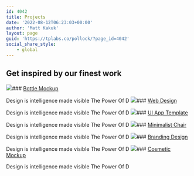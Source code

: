 ```yaml
---
id: 4042
title: Projects
date: '2022-08-12T06:23:03+00:00'
author: 'Matt Kakuk'
layout: page
guid: 'https://tplabs.co/pollock/?page_id=4042'
social_share_style:
    - global
---
```


## Get inspired by our finest work

 [![](https://digitaltransformationmanagement.ai/wp-content/uploads/2022/08/project-05.webp)](https://tplabs.co/pollock/project/bottle-mockup/)### [Bottle Mockup](https://tplabs.co/pollock/project/bottle-mockup/)

Design is intelligence made visible The Power Of D [ ](https://tplabs.co/pollock/project/bottle-mockup/) [ ](https://tplabs.co/pollock/project/bottle-mockup/) [![](https://digitaltransformationmanagement.ai/wp-content/uploads/2022/08/project-06.webp)](https://tplabs.co/pollock/project/web-design/)### [Web Design](https://tplabs.co/pollock/project/web-design/)

Design is intelligence made visible The Power Of D [ ](https://tplabs.co/pollock/project/web-design/) [ ](https://tplabs.co/pollock/project/web-design/) [![](https://digitaltransformationmanagement.ai/wp-content/uploads/2022/08/project-07.webp)](https://tplabs.co/pollock/project/ui-app-template/)### [UI App Template](https://tplabs.co/pollock/project/ui-app-template/)

Design is intelligence made visible The Power Of D [ ](https://tplabs.co/pollock/project/ui-app-template/) [ ](https://tplabs.co/pollock/project/ui-app-template/) [![](https://digitaltransformationmanagement.ai/wp-content/uploads/2022/08/project-09.webp)](https://tplabs.co/pollock/project/branding-design/)### [Minimalist Chair](https://tplabs.co/pollock/project/branding-design/)

Design is intelligence made visible The Power Of D [ ](https://tplabs.co/pollock/project/branding-design/) [ ](https://tplabs.co/pollock/project/branding-design/) [![](https://digitaltransformationmanagement.ai/wp-content/uploads/2022/08/project-08.webp)](https://tplabs.co/pollock/project/minimalist-chair/)### [Branding Design](https://tplabs.co/pollock/project/minimalist-chair/)

Design is intelligence made visible The Power Of D [ ](https://tplabs.co/pollock/project/minimalist-chair/) [ ](https://tplabs.co/pollock/project/minimalist-chair/) [![](https://digitaltransformationmanagement.ai/wp-content/uploads/2022/08/project-10.webp)](https://tplabs.co/pollock/project/cosmetic-mockup/)### [Cosmetic Mockup](https://tplabs.co/pollock/project/cosmetic-mockup/)

Design is intelligence made visible The Power Of D [ ](https://tplabs.co/pollock/project/cosmetic-mockup/) [ ](https://tplabs.co/pollock/project/cosmetic-mockup/)  